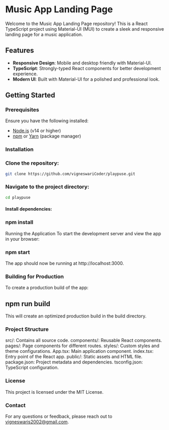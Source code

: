 # Music App Landing Page

Welcome to the Music App Landing Page repository! This is a React TypeScript project using Material-UI (MUI) to create a sleek and responsive landing page for a music application.

## Features

- **Responsive Design**: Mobile and desktop friendly with Material-UI.
- **TypeScript**: Strongly-typed React components for better development experience.
- **Modern UI**: Built with Material-UI for a polished and professional look.

## Getting Started

### Prerequisites

Ensure you have the following installed:

- [Node.js](https://nodejs.org/) (v14 or higher)
- [npm](https://www.npmjs.com/) or [Yarn](https://yarnpkg.com/) (package manager)

### Installation
### Clone the repository:

 ```bash
 git clone https://github.com/vigneswariCoder/playpuse.git
```
### Navigate to the project directory:

```bash
cd playpuse
```
#### Install dependencies:

### npm install
Running the Application
To start the development server and view the app in your browser:

### npm start
The app should now be running at http://localhost:3000.

### Building for Production
To create a production build of the app:

## npm run build
This will create an optimized production build in the build directory.

### Project Structure
src/: Contains all source code.
components/: Reusable React components.
pages/: Page components for different routes.
styles/: Custom styles and theme configurations.
App.tsx: Main application component.
index.tsx: Entry point of the React app.
public/: Static assets and HTML file.
package.json: Project metadata and dependencies.
tsconfig.json: TypeScript configuration.

### License
This project is licensed under the MIT License.

### Contact
For any questions or feedback, please reach out to vigneswaris2002@gmail.com.

